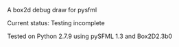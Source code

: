 A box2d debug draw for pysfml

Current status: Testing incomplete

Tested on Python 2.7.9 using pySFML 1.3 and Box2D2.3b0

